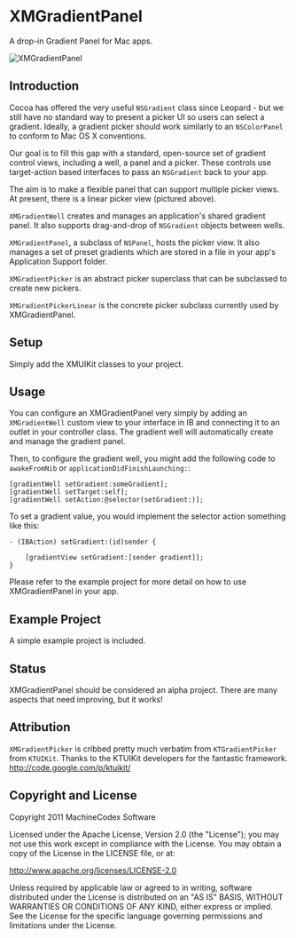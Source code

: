 XMGradientPanel
==============

A drop-in Gradient Panel for Mac apps.

![XMGradientPanel](http://www.machinecodex.com/media/XMGradientPanel.png)

Introduction
----------------

Cocoa has offered the very useful `NSGradient` class since Leopard - but we still have no standard way to present a picker UI so users can select a gradient. Ideally, a gradient picker should work similarly to an `NSColorPanel` to conform to Mac OS X conventions. 

Our goal is to fill this gap with a standard, open-source set of gradient control views, including a well, a panel and a picker. These controls use target-action based interfaces to pass an `NSGradient` back to your app.

The aim is to make a flexible panel that can support multiple picker views. At present, there is a linear picker view (pictured above).

`XMGradientWell` creates and manages an application's shared gradient panel. It also supports drag-and-drop of `NSGradient` objects between wells.

`XMGradientPanel`, a subclass of `NSPanel`, hosts the picker view. It also manages a set of preset gradients which are stored in a file in your app's Application Support folder.

`XMGradientPicker` is an abstract picker superclass that can be subclassed to create new pickers.

`XMGradientPickerLinear` is the concrete picker subclass currently used by XMGradientPanel.

Setup
-----

Simply add the XMUIKit classes to your project.

Usage
-----

You can configure an XMGradientPanel very simply by adding an `XMGradientWell` custom view to your interface in IB and connecting it to an outlet in your controller class. The gradient well will automatically create and manage the gradient panel.

Then, to configure the gradient well, you might add the following code to `awakeFromNib` or `applicationDidFinishLaunching:`:

    [gradientWell setGradient:someGradient];
    [gradientWell setTarget:self];
    [gradientWell setAction:@selector(setGradient:)];

To set a gradient value, you would implement the selector action something like this:

    - (IBAction) setGradient:(id)sender {

        [gradientView setGradient:[sender gradient]];
    }

Please refer to the example project for more detail on how to use XMGradientPanel in your app.

Example Project
---------------
A simple example project is included.

Status
--------

XMGradientPanel should be considered an alpha project. There are many aspects that need improving, but it works!

Attribution
-----------

`XMGradientPicker` is cribbed pretty much verbatim from `KTGradientPicker` from `KTUIKit`. Thanks to the KTUIKit developers for the fantastic framework.
http://code.google.com/p/ktuikit/

Copyright and License
-------------------------------

Copyright 2011 MachineCodex Software 

Licensed under the Apache License, Version 2.0 (the "License"); you may not use this work except in compliance with the License. You may obtain a copy of the License in the LICENSE file, or at:

http://www.apache.org/licenses/LICENSE-2.0

Unless required by applicable law or agreed to in writing, software distributed under the License is distributed on an "AS IS" BASIS, WITHOUT WARRANTIES OR CONDITIONS OF ANY KIND, either express or implied. See the License for the specific language governing permissions and limitations under the License.